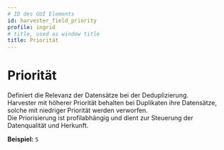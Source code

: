 ```yaml
---
# ID des GUI Elements
id: harvester_field_priority
profile: ingrid
# title, used as window title
title: Priorität
---
```


# Priorität

Definiert die Relevanz der Datensätze bei der Deduplizierung.  
Harvester mit höherer Priorität behalten bei Duplikaten ihre Datensätze, solche mit niedriger Priorität werden verworfen.  
Die Priorisierung ist profilabhängig und dient zur Steuerung der Datenqualität und Herkunft.

**Beispiel:** `5`